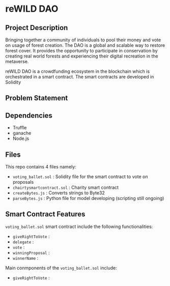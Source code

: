 # reWILD DAO

## Project Description
Bringing together a community of individuals to pool their money and vote on usage of forest creation. The DAO is a global and scalable way to restore forest cover. It provides the opportunity to participate in conservation by creating real world forests and experiencing their digital recreation in the metaverse. 

reWILD DAO is a crowdfunding ecosystem in the blockchain which is orchestrated in a smart contract. The smart contracts are developed in Solidity

## Problem Statement

## Dependencies
* Truffle
* ganache
* Node.js

## Files
This repo contains 4 files namely:
* `voting_ballet.sol` : Solidity file for the smart contract to vote on proposals
* `chairtysmartcontract.sol` : Charity smart contract
* `createBytes.js` : Converts strings to Byte32
* `parseBytes.js` : Python file for model developing (scripting still ongoing)

##  Smart Contract Features
`voting_ballet.sol` smart contract include the following functionalities:
* `giveRightToVote` : 
* `delegate` : 
* `vote` :
* `winningProposal` :
* `winnerName` :

Main conmponents of the `voting_ballet.sol` include:
* `giveRightToVote` : 
